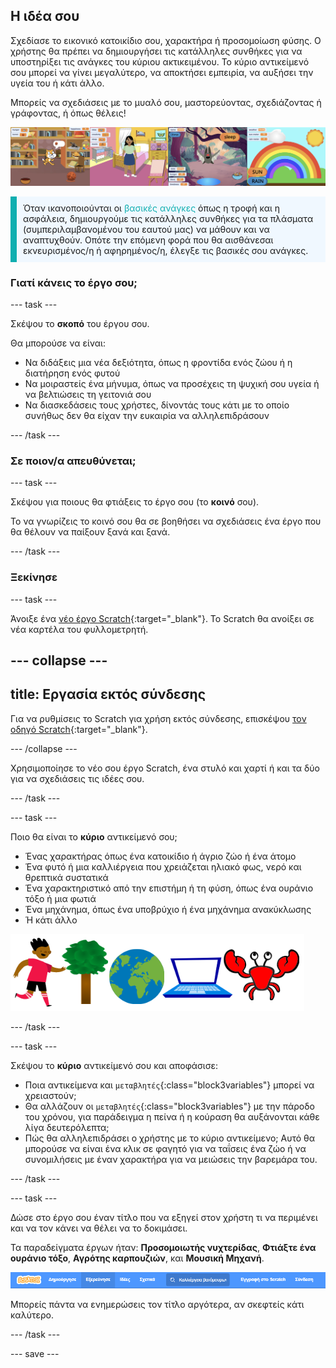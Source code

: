 ## Η ιδέα σου

Σχεδίασε το εικονικό κατοικίδιο σου, χαρακτήρα ή προσομοίωση φύσης. Ο χρήστης θα πρέπει να δημιουργήσει τις κατάλληλες συνθήκες για να υποστηρίξει τις ανάγκες του κύριου ακτικειμένου. Το κύριο αντικείμενό σου μπορεί να γίνει μεγαλύτερο, να αποκτήσει εμπειρία, να αυξήσει την υγεία του ή κάτι άλλο.

Μπορείς να σχεδιάσεις με το μυαλό σου, μαστορεύοντας, σχεδιάζοντας ή γράφοντας, ή όπως θέλεις!

![](images/step2_image.png)

<p style="border-left: solid; border-width:10px; border-color: #0faeb0; background-color: aliceblue; padding: 10px;">
Όταν ικανοποιούνται οι <span style="color: #0faeb0">βασικές ανάγκες</span> όπως η τροφή και η ασφάλεια, δημιουργούμε τις κατάλληλες συνθήκες για τα πλάσματα (συμπεριλαμβανομένου του εαυτού μας) να μάθουν και να αναπτυχθούν. Οπότε την επόμενη φορά που θα αισθάνεσαι εκνευρισμένος/η ή αφηρημένος/η, έλεγξε τις βασικές σου ανάγκες.  
</p>

### Γιατί κάνεις το έργο σου;

--- task ---

Σκέψου το **σκοπό** του έργου σου.

Θα μπορούσε να είναι:
- Να διδάξεις μια νέα δεξιότητα, όπως η φροντίδα ενός ζώου ή η διατήρηση ενός φυτού
- Να μοιραστείς ένα μήνυμα, όπως να προσέχεις τη ψυχική σου υγεία ή να βελτιώσεις τη γειτονιά σου
- Να διασκεδάσεις τους χρήστες, δίνοντάς τους κάτι με το οποίο συνήθως δεν θα είχαν την ευκαιρία να αλληλεπιδράσουν

--- /task ---

### Σε ποιον/α απευθύνεται;

--- task ---

Σκέψου για ποιους θα φτιάξεις το έργο σου (το **κοινό** σου).

Το να γνωρίζεις το κοινό σου θα σε βοηθήσει να σχεδιάσεις ένα έργο που θα θέλουν να παίξουν ξανά και ξανά.

--- /task ---

### Ξεκίνησε

--- task ---

Άνοιξε ένα [νέο έργο Scratch](http://rpf.io/scratch-new){:target="_blank"}. Το Scratch θα ανοίξει σε νέα καρτέλα του φυλλομετρητή.

--- collapse ---
---
title: Εργασία εκτός σύνδεσης
---

Για να ρυθμίσεις το Scratch για χρήση εκτός σύνδεσης, επισκέψου [τον οδηγό Scratch](https://learning-admin.raspberrypi.org/el-GR/projects/getting-started-scratch/1){:target="_blank"}.

--- /collapse ---

Χρησιμοποίησε το νέο σου έργο Scratch, ένα στυλό και χαρτί ή και τα δύο για να σχεδιάσεις τις ιδέες σου.

--- /task ---

--- task ---

Ποιο θα είναι το **κύριο** αντικείμενό σου;
+ Ένας χαρακτήρας όπως ένα κατοικίδιο ή άγριο ζώο ή ένα άτομο
+ Ένα φυτό ή μια καλλιέργεια που χρειάζεται ηλιακό φως, νερό και θρεπτικά συστατικά
+ Ένα χαρακτηριστικό από την επιστήμη ή τη φύση, όπως ένα ουράνιο τόξο ή μια φωτιά
+ Ένα μηχάνημα, όπως ένα υποβρύχιο ή ένα μηχάνημα ανακύκλωσης
+ Ή κάτι άλλο

![Μερικά παραδείγματα αντικειμένων που θα μπορούσαν να χρησιμοποιηθούν: ένα καβούρι, ένα δέντρο, ο κόσμος, ένας φορητός υπολογιστής.](images/sprite-examples.png)

--- /task ---

--- task ---

Σκέψου το **κύριο** αντικείμενό σου και αποφάσισε:

+ Ποια αντικείμενα και `μεταβλητές`{:class="block3variables"} μπορεί να χρειαστούν;
+ Θα αλλάζουν οι `μεταβλητές`{:class="block3variables"} με την πάροδο του χρόνου, για παράδειγμα η πείνα ή η κούραση θα αυξάνονται κάθε λίγα δευτερόλεπτα;
+ Πώς θα αλληλεπιδράσει ο χρήστης με το κύριο αντικείμενο; Αυτό θα μπορούσε να είναι ένα κλικ σε φαγητό για να ταΐσεις ένα ζώο ή να συνομιλήσεις με έναν χαρακτήρα για να μειώσεις την βαρεμάρα του.

--- /task ---

--- task ---

Δώσε στο έργο σου έναν τίτλο που να εξηγεί στον χρήστη τι να περιμένει και να τον κάνει να θέλει να το δοκιμάσει.

Τα παραδείγματα έργων ήταν: **Προσομοιωτής νυχτερίδας**, **Φτιάξτε ένα ουράνιο τόξο**, **Αγρότης καρπουζιών**, και **Μουσική Μηχανή**.

![Η γραμμή μενού Scratch με συμπληρωμένο τον τίτλο του ονόματος έργου.](images/project-name.png)

Μπορείς πάντα να ενημερώσεις τον τίτλο αργότερα, αν σκεφτείς κάτι καλύτερο.

--- /task ---

--- save ---
